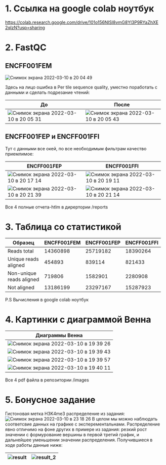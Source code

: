 # 1. Ссылка на google colab ноутбук

https://colab.research.google.com/drive/101o156NISl8vmG8Yl3P9RYaZhXE2qlzN?usp=sharing

# 2. FastQC

## ENCFF001FEM

![Снимок экрана 2022-03-10 в 20 04 49](https://user-images.githubusercontent.com/93208971/157716922-947e0a79-be33-4ff9-b53c-ba26cb18906e.png)

Здесь на лицо ошибка в Per tile sequence quality, уместно поработать с данными и сделать подрезание чтений:

До  | После |
--- | --- | 
![Снимок экрана 2022-03-10 в 20 05 31](https://user-images.githubusercontent.com/93208971/157717155-db58b2c3-fd1e-403b-90e8-5373b109eae2.png) | ![Снимок экрана 2022-03-10 в 20 05 43](https://user-images.githubusercontent.com/93208971/157717255-b825aa0f-f471-4713-9a81-9b5bfb6ee556.png) 

## ENCFF001FEP и ENCFF001FFI

Тут с данными все окей,  по все необходимым фильтрам качество приемлимое:  

ENCFF001FEP | ENCFF001FFI
--- | --- 
![Снимок экрана 2022-03-10 в 20 17 14](https://user-images.githubusercontent.com/93208971/157718819-25b74401-97df-4b46-b7d1-753af1b94d2d.png) |![Снимок экрана 2022-03-10 в 20 19 11](https://user-images.githubusercontent.com/93208971/157719121-7f3a9c00-97fe-4689-99ef-dba70f09af46.png)
![Снимок экрана 2022-03-10 в 20 21 39](https://user-images.githubusercontent.com/93208971/157719509-096b516d-1868-4ec0-84d0-72a6ac462d0e.png) | ![Снимок экрана 2022-03-10 в 20 21 14](https://user-images.githubusercontent.com/93208971/157719543-9993aaa2-2273-4aa2-b19b-8ea66fa5d427.png)

Все 4 полные отчета-htlm в дирертории /reports


# 3. Таблица со статистикой 

Образец | ENCFF001FEM | ENCFF001FEP | ENCFF001FFI | 
--- | --- | --- | --- |
Reads total | 14360898 | 25719182 | 18390264 | 
Unique reads aligned | 454893 | 839114  | 821433 | 
Non-unique reads aligned | 719806 | 1582901 | 2280908 | 
Not aligned | 13186199 | 23297167 | 15287923 | 

P.S Вычисления в google colab ноутбук

# 4. Картинки с диаграммой Венна
Диаграммы Венна | 
--- |
![Снимок экрана 2022-03-10 в 19 39 26](https://user-images.githubusercontent.com/93208971/157711535-2745e07e-fc04-470e-8962-49e6832088e5.png)|
![Снимок экрана 2022-03-10 в 19 39 43](https://user-images.githubusercontent.com/93208971/157711543-47090c9b-dc3c-4374-a0bd-6adfe55587c9.png)|
![Снимок экрана 2022-03-10 в 19 39 57](https://user-images.githubusercontent.com/93208971/157711545-59799184-a792-4e78-a85f-a649af5902ed.png)|
![Снимок экрана 2022-03-10 в 19 40 11](https://user-images.githubusercontent.com/93208971/157711549-5bd90c53-e717-417f-ac62-46775d34c971.png)|

Все 4 pdf файла в репозитории /images

# 5. Бонусное задание

Гистоновая метка H3K4me3 распределение из задания:
![Снимок экрана 2022-03-10 в 23 18 26](https://user-images.githubusercontent.com/93208971/157747725-dc00f023-5fe2-4c50-b336-1a97b669e21b.png)
В целом мы можно наблюдать соответсвие данных на графике с эксперементальнами. Распределение явно отличимо на фоне других в примере из задания: резкий рост значении с формурование вершины в первой третий график, и дальнейшее уменьшении значении распределения. Получившиеся в ходе работы данные ниже:

![result](https://user-images.githubusercontent.com/93208971/157746644-8f6b2cd5-5f9e-4ca2-a7fd-80d713b265ce.png)| ![result_2](https://user-images.githubusercontent.com/93208971/157746682-8b13805f-253f-41ab-84c3-8c489f3b69f2.png)| 
--- | --- | 
